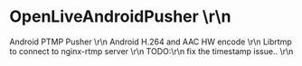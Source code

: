 # OpenLiveAndroidPusher \r\n
Android PTMP Pusher \r\n
Android H.264 and AAC HW encode \r\n
Librtmp to connect to nginx-rtmp server \r\n
TODO:\r\n
fix the timestamp issue.. \r\n
